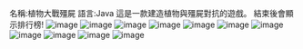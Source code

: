 名稱:植物大戰殭屍
語言:Java
這是一款建造植物與殭屍對抗的遊戲。
結束後會顯示排行榜!
![image](https://user-images.githubusercontent.com/43268022/136892612-85934b8d-9deb-43eb-b673-04e6f6eadab8.png)
![image](https://user-images.githubusercontent.com/43268022/136892666-401ebf43-2f9f-4234-8c94-735905ae8462.png)
![image](https://user-images.githubusercontent.com/43268022/136892971-5778dcc6-6da6-4872-aa30-225f5712ee3d.png)
![image](https://user-images.githubusercontent.com/43268022/136892708-b210139e-8b6e-4668-a9d2-ff8ccd64a691.png)
![image](https://user-images.githubusercontent.com/43268022/136892719-5c6ee9eb-d75d-4979-85ed-cba7cb0636d3.png)
![image](https://user-images.githubusercontent.com/43268022/136892742-241d322d-75a1-405f-8b02-2dff39aee57e.png)
![image](https://user-images.githubusercontent.com/43268022/136892998-d21766b3-6ba2-42cb-bbe7-46313c9a332a.png)
![image](https://user-images.githubusercontent.com/43268022/136893009-8813e47d-d12b-4699-9c62-94ba73ed9df3.png)
![image](https://user-images.githubusercontent.com/43268022/136893018-70ddfa3d-62a9-43d7-b894-be90a502c959.png)
![image](https://user-images.githubusercontent.com/43268022/136893029-bde9b947-c47d-4662-94b5-5802f49bfb9c.png)
![image](https://user-images.githubusercontent.com/43268022/136893043-fe6473ba-f8e1-47d2-b592-ca2ef1dd3d2f.png)



